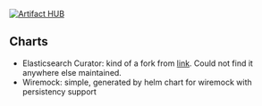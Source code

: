 [![Artifact HUB](https://img.shields.io/endpoint?url=https://artifacthub.io/badge/repository/lebenitza)](https://artifacthub.io/packages/search?repo=lebenitza)

## Charts

* Elasticsearch Curator: kind of a fork from [link](https://github.com/helm/charts/tree/master/stable/elasticsearch-curator). Could not find it anywhere else maintained.
* Wiremock: simple, generated by helm chart for wiremock with persistency support

